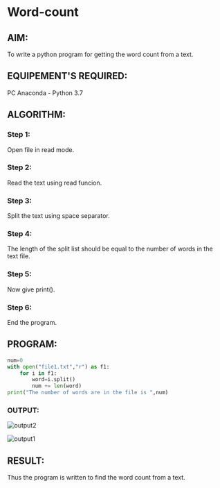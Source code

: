 # Word-count
## AIM:
To write a python program for getting the word count from a text.
## EQUIPEMENT'S REQUIRED: 
PC
Anaconda - Python 3.7
## ALGORITHM: 
### Step 1:
Open file in read mode.

### Step 2:
Read the text using read funcion.

### Step 3:
Split the text using space separator.

### Step 4:
The length of the split list should be equal to the number of words in the text file.

### Step 5:
Now give print().

### Step 6:
End the program.

## PROGRAM:
```python
num=0
with open("file1.txt","r") as f1:
    for i in f1:
        word=i.split()
        num += len(word)
print("The number of words are in the file is ",num)
```
### OUTPUT:
![output2](https://github.com/S-ARVIND01/Word-count/assets/118707337/5e52d5b5-6b39-40ab-ba1c-1a5fad1ff706)

![output1](https://github.com/S-ARVIND01/Word-count/assets/118707337/e167488d-ef10-492c-aadc-868c2aa74df5)
## RESULT:
Thus the program is written to find the word count from a text.
